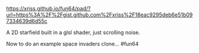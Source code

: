 https://xriss.github.io/fun64/pad/?url=https%3A%2F%2Fgist.github.com%2Fxriss%2F18eac9295deb6e51b097334639d6d55c

A 2D starfield built in a glsl shader, just scrolling noise.

Now to do an example space invaders clone... #fun64 